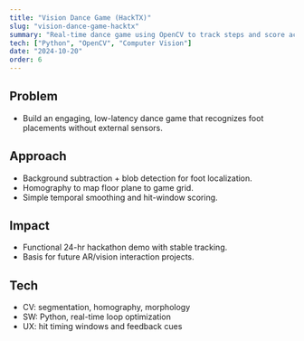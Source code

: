 ```yaml
---
title: "Vision Dance Game (HackTX)"
slug: "vision-dance-game-hacktx"
summary: "Real-time dance game using OpenCV to track steps and score accuracy."
tech: ["Python", "OpenCV", "Computer Vision"]
date: "2024-10-20"
order: 6
---
```

## Problem
- Build an engaging, low-latency dance game that recognizes foot placements without external sensors.

## Approach
- Background subtraction + blob detection for foot localization.
- Homography to map floor plane to game grid.
- Simple temporal smoothing and hit-window scoring.

## Impact
- Functional 24-hr hackathon demo with stable tracking.
- Basis for future AR/vision interaction projects.

## Tech
- CV: segmentation, homography, morphology
- SW: Python, real-time loop optimization
- UX: hit timing windows and feedback cues